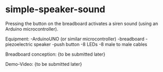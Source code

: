 # simple-speaker-sound
Pressing the button on the breadboard activates a siren sound (using an Arduino microcontroller).

Equipment:
-ArduinoUNO (or similar microcontroller)
-breadboard
-piezoelectric speaker
-push button
-8 LEDs
-8 male to male cables

Breadboard conception:
{to be submitted later}

Demo-Video:
{to be submitted later}
